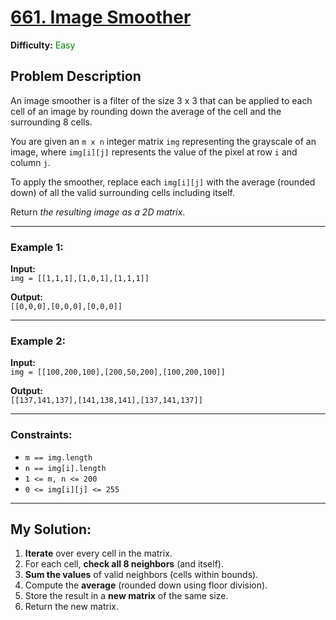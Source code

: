 # [661. Image Smoother](https://leetcode.com/problems/image-smoother/)
**Difficulty:** <span style="color: green">Easy</span>

## Problem Description

An image smoother is a filter of the size 3 x 3 that can be applied to each cell of an image by rounding down the average of the cell and the surrounding 8 cells. 

You are given an `m x n` integer matrix `img` representing the grayscale of an image, where `img[i][j]` represents the value of the pixel at row `i` and column `j`.

To apply the smoother, replace each `img[i][j]` with the average (rounded down) of all the valid surrounding cells including itself.

Return *the resulting image as a 2D matrix*.

---

### Example 1:

**Input:**  
`img = [[1,1,1],[1,0,1],[1,1,1]]`

**Output:**  
`[[0,0,0],[0,0,0],[0,0,0]]`

---

### Example 2:

**Input:**  
`img = [[100,200,100],[200,50,200],[100,200,100]]`

**Output:**  
`[[137,141,137],[141,138,141],[137,141,137]]`

---

### Constraints:

- `m == img.length`
- `n == img[i].length`
- `1 <= m, n <= 200`
- `0 <= img[i][j] <= 255`

---

## My Solution:

1. **Iterate** over every cell in the matrix.
2. For each cell, **check all 8 neighbors** (and itself).
3. **Sum the values** of valid neighbors (cells within bounds).
4. Compute the **average** (rounded down using floor division).
5. Store the result in a **new matrix** of the same size.
6. Return the new matrix.